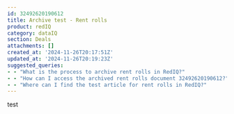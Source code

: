 ```yaml
---
id: 32492620190612
title: Archive test - Rent rolls
product: redIQ
category: dataIQ
section: Deals
attachments: []
created_at: '2024-11-26T20:17:51Z'
updated_at: '2024-11-26T20:19:23Z'
suggested_queries:
- - "What is the process to archive rent rolls in RedIQ?"
- - "How can I access the archived rent rolls document 32492620190612?"
- - "Where can I find the test article for rent rolls in RedIQ?"
---
```

test